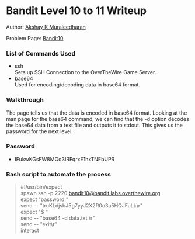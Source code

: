 # Bandit Level 10 to 11 Writeup

Author: [Akshay K Muraleedharan](https://github.com/Quantum_Glitch)


Problem Page: [Bandit10](https://overthewire.org/wargames/bandit/bandit11.html)
### List of Commands Used
* ssh  
Sets up SSH Connection to the OverTheWire Game Server.
* base64  
Used for encoding/decoding data in base64 format.
### Walkthrough
The page tells us that the data is encoded in base64 format. Looking at the man page for the base64 command, we can find that the -d option decodes the base64 data from a text file and outputs it to stdout. This gives us the password for the next level.
### Password
* IFukwKGsFW8MOq3IRFqrxE1hxTNEbUPR
### Bash script to automate the process
> #!/usr/bin/expect  
spawn ssh -p 2220 bandit10@bandit.labs.overthewire.org  
expect "password:"  
send -- "truKLdjsbJ5g7yyJ2X2R0o3a5HQJFuLk\r"  
expect "$ "  
send -- "base64 -d data.txt \r"  
send -- "exit\r"  
interact
